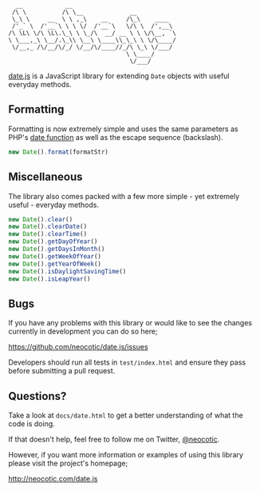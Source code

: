       __            __                             
     /\ \          /\ \__             __           
     \_\ \     __  \ \ ,_\    __     /\_\    ____  
     /'_` \  /'__`\ \ \ \/  /'__`\   \/\ \  /',__\ 
    /\ \L\ \/\ \L\.\_\ \ \_/\  __/ __ \ \ \/\__, `\
    \ \___,_\ \__/.\_\\ \__\ \____\\_\_\ \ \/\____/
     \/__,_ /\/__/\/_/ \/__/\/____//_/\ \_\ \/___/ 
                                     \ \____/      
                                      \/___/       

[date.js][] is a JavaScript library for extending `Date` objects with useful
everyday methods.

## Formatting

Formatting is now extremely simple and uses the same parameters as PHP's [date
function][] as well as the escape sequence (backslash).

``` javascript
new Date().format(formatStr)
```

## Miscellaneous

The library also comes packed with a few more simple - yet extremely useful -
everyday methods.

``` javascript
new Date().clear()
new Date().clearDate()
new Date().clearTime()
new Date().getDayOfYear()
new Date().getDaysInMonth()
new Date().getWeekOfYear()
new Date().getYearOfWeek()
new Date().isDaylightSavingTime()
new Date().isLeapYear()
```

## Bugs

If you have any problems with this library or would like to see the changes
currently in development you can do so here;

https://github.com/neocotic/date.js/issues

Developers should run all tests in `test/index.html` and ensure they pass before
submitting a pull request.

## Questions?

Take a look at `docs/date.html` to get a better understanding of what the code
is doing.

If that doesn't help, feel free to follow me on Twitter, [@neocotic][].

However, if you want more information or examples of using this library please
visit the project's homepage;

http://neocotic.com/date.js

[@neocotic]: https://twitter.com/#!/neocotic
[date.js]: http://neocotic.com/date.js
[date function]: http://php.net/manual/en/function.date.php